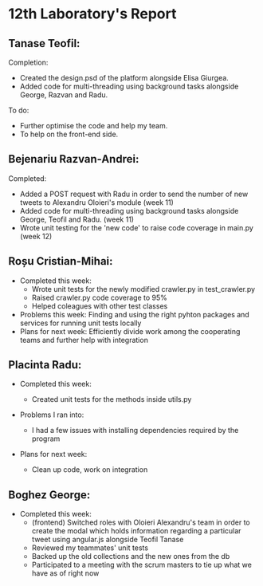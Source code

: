 # 12th Laboratory's Report


## Tanase Teofil:

Completion:
- Created the design.psd of the platform alongside Elisa Giurgea.
- Added code for multi-threading using background tasks alongside George, Razvan and Radu.

To do: 
- Further optimise the code and help my team.
- To help on the front-end side.

## Bejenariu Razvan-Andrei:

Completed:

-   Added a POST request with Radu in order to send the number of new tweets to Alexandru Oloieri's module (week 11)
-   Added code for multi-threading using background tasks alongside George, Teofil and Radu.  (week 11)  	
-   Wrote unit testing for the 'new code' to raise code coverage in main.py (week 12)

## Roșu Cristian-Mihai:

-   Completed this week: 
    - Wrote unit tests for the newly modified crawler.py in test_crawler.py
    - Raised crawler.py code coverage to 95%
    - Helped coleagues with other test classes 
-   Problems this week: Finding and using the right pyhton packages and services for running unit tests locally
-   Plans for next week: Efficiently divide work among the cooperating teams and further help with integration


## Placinta Radu:
-   Completed this week:
	- Created unit tests for the methods inside utils.py
	
- Problems I ran into:
	- I had a few issues with installing dependencies required by the program
	
-   Plans for next week:
	- Clean up code, work on integration

## Boghez George:
-   Completed this week:
	-   (frontend) Switched roles with Oloieri Alexandru's team in order to create the modal which holds information regarding a particular tweet using angular.js alongside Teofil Tanase
	-   Reviewed my teammates' unit tests
	-   Backed up the old collections and the new ones from the db
	-   Participated to a meeting with the scrum masters to tie up what we have as of right now
